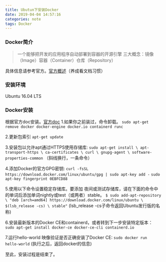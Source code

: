 ```yaml
---
title: Ubutun下安装Docker
date: 2019-04-04 14:57:16
categories: note
tags: Docker
---
```


### Docker简介
> 一个能够把开发的应用程序自动部署到容器的开源引擎 
> 三大概念：镜像（Image）容器（Container）仓库（Repository）

<!--more-->
具体信息请参考官方。[官方概述](https://docs.docker.com/engine/docker-overview/)（养成看文档习惯）

### 安装环境
Ubuntu 16.04 LTS

### Docker安装
根据官方doc安装。[官方doc](https://docs.docker.com/install/linux/docker-ce/ubuntu/)
1.如果你之前装过，命令卸载。
`sudo apt-get remove docker docker-engine docker.io containerd runc`

2.更新包索引
`apt-get update`

3.安装包以允许apt通过HTTPS使用存储库:
`sudo apt-get install \
    apt-transport-https \
    ca-certificates \
    curl \
    gnupg-agent \
    software-properties-common`
（斜线换行，一条命令）

4.添加Docker的官方GPG密钥:
`curl -fsSL https://download.docker.com/linux/ubuntu/gpg | sudo apt-key add -`
`sudo apt-key fingerprint 0EBFCD88`

5.使用以下命令设置稳定存储库。要添加 夜间或测试存储库，请在下面的命令中的单词后添加单词nightly或test（或两者）stable。
`$ sudo add-apt-repository \
   "deb [arch=amd64] https://download.docker.com/linux/ubuntu \
   $(lsb_release -cs) \
   stable"`
 (lsb_release -cs子命令返回Ubuntu发行版的名称)
 
 6.安装最新版本的Docker CE和containerd，或者转到下一步安装特定版本：
 `sudo apt-get install docker-ce docker-ce-cli containerd.io`
 
 7.运行hello-world 映像验证是否正确安装了Docker CE:
 `sudo docker run hello-world`
 (执行之后，返回docker的信息)
 
 至此，安装过程是结束了。